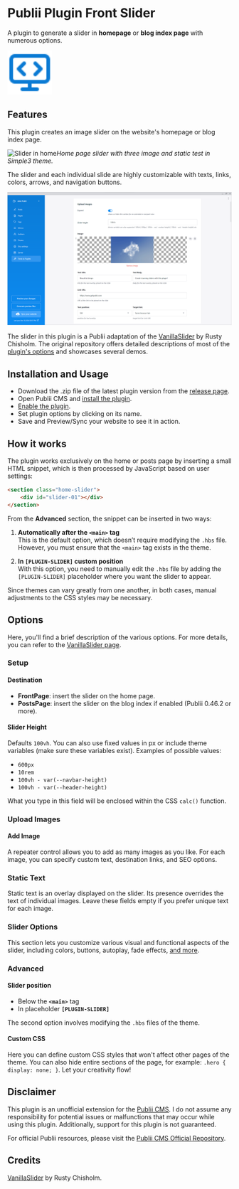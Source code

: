 # Publii Plugin Front Slider
A plugin to generate a slider in **homepage** or **blog index page** with numerous options.

<p><img height="100" alt="publii plugin" title="Plugin icons" src="https://raw.githubusercontent.com/gpsblues/Publii-Plugin-Front-Slider/24497542212de6d654b98e36bbc65b7d541023c6/.assets/thumbnail.svg"></p>

## Features
This plugin creates an image slider on the website's homepage or blog index page. 

![Slider in home](https://github.com/gpsblues/Publii-Plugin-Front-Slider/blob/main/.assets/screen.gif)*Home page slider with three image and static test in Simple3 theme.*

The slider and each individual slide are highly customizable with texts, links, colors, arrows, and navigation buttons.

![Publii plugin screenshot](https://raw.githubusercontent.com/gpsblues/Publii-Plugin-Front-Slider/refs/heads/main/.assets/screen.png)

The slider in this plugin is a Publii adaptation of the [VanillaSlider](https://github.com/rchisholm/vanilla-slider) by Rusty Chisholm. The original repository offers detailed descriptions of most of the [plugin's options](https://github.com/rchisholm/vanilla-slider?tab=readme-ov-file#options) and showcases several demos.

## Installation and Usage
- Download the .zip file of the latest plugin version from the [release page](https://github.com/gpsblues/Publii-Plugin-Front-Slider/releases/).
- Open Publii CMS and [install the plugin](https://getpublii.com/docs/plugins.html#installingplugins).
- [Enable the plugin](https://getpublii.com/docs/plugins.html#enablingplugins).
- Set plugin options by clicking on its name.
- Save and Preview/Sync your website to see it in action.

## How it works
The plugin works exclusively on the home or posts page by inserting a small HTML snippet, which is then processed by JavaScript based on user settings:  

```html
<section class="home-slider">
    <div id="slider-01"></div>
</section>
```  

From the **Advanced** section, the snippet can be inserted in two ways:  

1. **Automatically after the `<main>` tag**  
   This is the default option, which doesn’t require modifying the `.hbs` file. However, you must ensure that the `<main>` tag exists in the theme.  

2. **In `[PLUGIN-SLIDER]` custom position**  
   With this option, you need to manually edit the `.hbs` file by adding the `[PLUGIN-SLIDER]` placeholder where you want the slider to appear.  

Since themes can vary greatly from one another, in both cases, manual adjustments to the CSS styles may be necessary.

## Options
Here, you'll find a brief description of the various options. For more details, you can refer to the [VanillaSlider page](https://github.com/rchisholm/vanilla-slider?tab=readme-ov-file#options).

### Setup
#### Destination
- **FrontPage**: insert the slider on the home page.
- **PostsPage**: insert the slider on the blog index if enabled (Publii 0.46.2 or more).

#### Slider Height  
Defaults `100vh`.
You can also use fixed values in px or include theme variables (make sure these variables exist). Examples of possible values: 
- `600px`
- `10rem`
- `100vh - var(--navbar-height)`
- `100vh - var(--header-height)`

What you type in this field will be enclosed within the CSS `calc()` function.

### Upload Images 
#### Add Image
A repeater control allows you to add as many images as you like. For each image, you can specify custom text, destination links, and SEO options.  

### Static Text  
Static text is an overlay displayed on the slider. Its presence overrides the text of individual images. Leave these fields empty if you prefer unique text for each image.  

### Slider Options  
This section lets you customize various visual and functional aspects of the slider, including colors, buttons, autoplay, fade effects, [and more](https://github.com/rchisholm/vanilla-slider?tab=readme-ov-file#options).  

### Advanced  
#### Slider position
- Below the **`<main>`** tag
- In placeholder **`[PLUGIN-SLIDER]`**

The second option involves modifying the `.hbs` files of the theme.

#### Custom CSS
Here you can define custom CSS styles that won't affect other pages of the theme. You can also hide entire sections of the page, for example: `.hero { display: none; }`.
Let your creativity flow! 

## Disclaimer
This plugin is an unofficial extension for the [Publii CMS](https://getpublii.com/). I do not assume any responsibility for potential issues or malfunctions that may occur while using this plugin. Additionally, support for this plugin is not guaranteed.

For official Publii resources, please visit the [Publii CMS Official Repository](https://marketplace.getpublii.com/plugins/).

## Credits
[VanillaSlider](https://github.com/rchisholm/vanilla-slider) by Rusty Chisholm.
